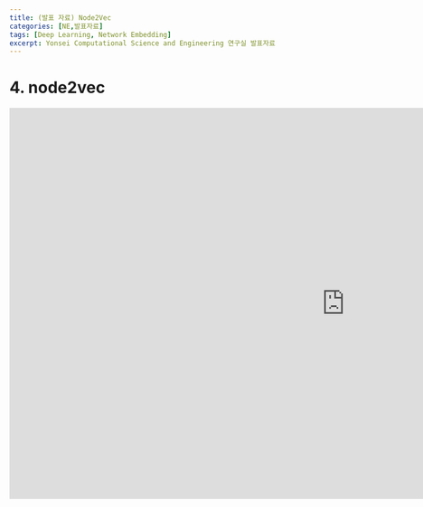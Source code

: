 ```yaml
---
title: (발표 자료) Node2Vec
categories: [NE,발표자료]
tags: [Deep Learning, Network Embedding]
excerpt: Yonsei Computational Science and Engineering 연구실 발표자료
---
```


# 4. node2vec 
<iframe src="https://yonsei-my.sharepoint.com/personal/seunghan96_o365_yonsei_ac_kr/_layouts/15/Doc.aspx?sourcedoc={423afc3f-0388-46ad-a4ef-644d461b0448}&amp;action=embedview&amp;wdAr=1.7777777777777777" width="1186px" height="691px" frameborder="0">포함된 <a target="_blank" href="https://office.com">Microsoft Office</a> 프레젠테이션, 제공: <a target="_blank" href="https://office.com/webapps">Office</a></iframe>
